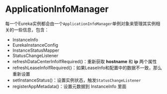 # ApplicationInfoManager

每一个Eureka实例都会由一个`ApplicationInfoManager`单例对象来管理其实例相关的一些信息，包含：

- InstanceInfo
- EurekaInstanceConfig
- InstanceStatusMapper
- StatusChangeListener
- refreshDataCenterInfoIfRequired()：重新获取 **hostname** 和 **ip** 两个属性
- refreshLeaseInfoIfRequired()：如果LeaseInfo和配置中的数据不一致，那么重新设置
- setInstanceStatus()：设置实例状态，触发`StatusChangeListener`
- registerAppMetadata()：设置元数据到 InstanceInfo 里面
